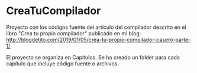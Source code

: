# CreaTuCompilador

Proyecto con los códigos fuente del artículo del compilador descrito en el libro "Crea tu propio compilador" publicado en mi blog: http://blogdetito.com/2019/01/05/crea-tu-propio-compilador-casero-parte-1/

El proyecto se organiza en Capítulos. Se ha creado un folder para cada capítulo que incluye código fuente o archivos.
